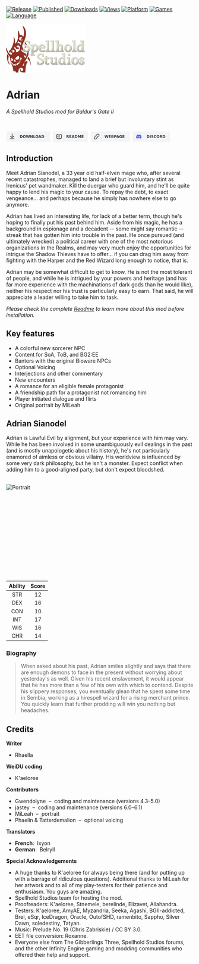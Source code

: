 [![Release](https://img.shields.io/github/v/release/Spellhold-Studios/Adrian-NPC?include_prereleases&color=%2392403a)](https://github.com/Spellhold-Studios/Adrian-NPC/releases/latest)
[![Published](https://img.shields.io/github/release-date/Spellhold-Studios/Adrian-NPC?display_date=published_at&label=published&color=%2392403a)](https://github.com/Spellhold-Studios/Adrian-NPC/releases/latest)
[![Downloads](https://img.shields.io/github/downloads/Spellhold-Studios/Adrian-NPC/total?color=%2392403a)](https://github.com/Spellhold-Studios/Adrian-NPC/releases)
[![Views](https://badges.pufler.dev/visits/Spellhold-Studios/Adrian-NPC?label=views&color=%2392403a)](https://github.com/Spellhold-Studios/Adrian-NPC/releases)
[![Platform](https://img.shields.io/badge/platform-Windows%20%a0%20macOS%20%a0%20Linux%20%a0%20Project%20Infinity-%2392403a)](https://github.com/Spellhold-Studios/Adrian-NPC/releases)
[![Games](https://img.shields.io/badge/games-BG2%20%a0%20BGT%20%a0%20BG2%3AEE%20%a0%20EET-%2392403a)](https://github.com/Spellhold-Studios/Adrian-NPC/releases)
[![Language](https://img.shields.io/badge/language-en%20%a0%20de%20%a0%20fr-%2392403a)](https://github.com/Spellhold-Studios/Adrian-NPC/releases)

<!--
Badges white space separator: %20%a0%20
Badges ":" (colon) symbol: %3A
Badges "-" (hyphen) symbol: --
Games full list: BG1 BG2 BGT BG%3AEE SoD BG2%3AEE EET IWD1 IWD2 IWD%3AEE PST PST%3AEE
IETF language tags: https://spellhold-studios.github.io/readmes/template-basic/ietf-lang-tags.pdf
Why some badges update slowly: https://github.com/pujux/badge-it/issues/78
-->

<picture>
  <source media="(prefers-color-scheme: dark)" srcset="https://raw.githubusercontent.com/Spellhold-Studios/Spellhold-Studios.github.io/main/assets/images/shs-corner-logo.svg" />
  <source media="(prefers-color-scheme: light)" srcset="https://raw.githubusercontent.com/Spellhold-Studios/Spellhold-Studios.github.io/main/assets/images/shs-corner-logo.svg" />
  <img alt="SHS logo" src="https://raw.githubusercontent.com/Spellhold-Studios/Spellhold-Studios.github.io/main/assets/images/shs-corner-logo.svg" width="212" height="132">
</picture>

# Adrian

*A Spellhold Studios mod for Baldur's Gate&nbsp;II*

<br>

[<img alt="Download" src="https://raw.githubusercontent.com/Spellhold-Studios/Spellhold-Studios.github.io/main/assets/buttons/download.svg" height="28">](https://github.com/Spellhold-Studios/Adrian-NPC/releases/latest)&nbsp;
[<img alt="Readme" src="https://raw.githubusercontent.com/Spellhold-Studios/Spellhold-Studios.github.io/main/assets/buttons/readme.svg" height="28">](https://spellhold-studios.github.io/readmes/adrian-npc/adrian-readme-english.html)&nbsp;
[<img alt="Webpage" src="https://raw.githubusercontent.com/Spellhold-Studios/Spellhold-Studios.github.io/main/assets/buttons/webpage.svg" height="28">](https://spellhold-studios.github.io/)&nbsp;
[<img alt="Discord" src="https://raw.githubusercontent.com/Spellhold-Studios/Spellhold-Studios.github.io/main/assets/buttons/discord-blue.svg" height="28">](https://discord.gg/pE2Njbdb2a)

## Introduction

Meet Adrian Sianodel, a 33 year old half-elven mage who, after several recent catastrophes, managed to land a brief but involuntary stint as Irenicus' pet wandmaker. Kill the duergar who guard him, and he'll be quite happy to lend his magic to your cause. To repay the debt, to exact vengeance... and perhaps because he simply has nowhere else to go anymore.

Adrian has lived an interesting life, for lack of a better term, though he's hoping to finally put his past behind him. Aside from his magic, he has a background in espionage and a decadent -- some might say romantic -- streak that has gotten him into trouble in the past. He once pursued (and ultimately wrecked) a political career with one of the most notorious organizations in the Realms, and may very much enjoy the opportunities for intrigue the Shadow Thieves have to offer... if you can drag him away from fighting with the Harper and the Red Wizard long enough to notice, that is.

Adrian may be somewhat difficult to get to know. He is not the most tolerant of people, and while he is intrigued by your powers and heritage (and has far more experience with the machinations of dark gods than he would like), neither his respect nor his trust is particularly easy to earn. That said, he will appreciate a leader willing to take him to task.

*Please check the complete [Readme](https://spellhold-studios.github.io/readmes/adrian-npc/adrian-readme-english.html) to learn more about this mod before installation.*

## Key features

- A colorful new sorcerer NPC
- Content for SoA, ToB, and BG2:EE
- Banters with the original Bioware NPCs
- Optional Voicing
- Interjections and other commentary
- New encounters
- A romance for an eligible female protagonist
- A friendship path for a protagonist not romancing him
- Player initiated dialogue and flirts
- Original portrait by MiLeah

## Adrian Sianodel

Adrian is Lawful Evil by alignment, but your experience with him may vary. While he has been involved in some unambiguously evil dealings in the past (and is mostly unapologetic about his history), he's not particularly enamored of aimless or obvious villainy. His worldview is influenced by some very dark philosophy, but he isn't a monster. Expect conflict when adding him to a good-aligned party, but don't expect bloodshed.

<br>

<picture>
  <source media="(prefers-color-scheme: dark)" srcset="https://spellhold-studios.github.io/readmes/adrian-npc/images/adrian.jpg" />
  <source media="(prefers-color-scheme: light)" srcset="https://spellhold-studios.github.io/readmes/adrian-npc/images/adrian.jpg" />
  <img align="left" alt="Portrait" src="https://spellhold-studios.github.io/readmes/adrian-npc/images/adrian.jpg" height="260">
</picture>

|  Ability  | Score |
| :-------: | :---: |
| STR       | 12    |
| DEX       | 16    |
| CON       | 10    |
| INT       | 17    |
| WIS       | 16    |
| CHR       | 14    |

### Biography

> When asked about his past, Adrian smiles slightly and says that there are enough demons to face in the present without worrying about yesterday's as well. Given his recent enslavement, it would appear that he has more than a few of his own with which to contend. Despite his slippery responses, you eventually glean that he spent some time in Sembia, working as a hirespell wizard for a rising merchant prince. You quickly learn that further prodding will win you nothing but headaches.

## Credits

<!-- double space after each credits **Heading** if you don't need lists -->

**Writer**  

- Rhaella

**WeiDU coding**

- K'aeloree

**Contributors**

- Gwendolyne &nbsp;&ndash;&nbsp; coding and maintenance (versions 4.3–5.0)
- jastey &nbsp;&ndash;&nbsp; coding and maintenance (versions 6.0–6.1)
- MiLeah &nbsp;&ndash;&nbsp; portrait
- Phaelin & Tatterdemalion &nbsp;&ndash;&nbsp; optional voicing

**Translators**  

- **French**:&nbsp; Ixyon
- **German**:&nbsp; Belryll

**Special Acknowledgements**

- A huge thanks to K'aeloree for always being there (and for putting up with a barrage of ridiculous questions). Additional thanks to MiLeah for her artwork and to all of my play-testers for their patience and enthusiasm. You guys are amazing.
- Spellhold Studios team for hosting the mod.
- Proofreaders: K'aeloree, Stnemele, berelinde, Elizavet, Allahandra.
- Testers: K'aeloree, AmyAE, Myzandria, Seeka, Agashi, BGII-addicted, Brei, eSqr, IceDragon, Oracle, OutofSHD, ramenbito, Sappho, Silver Dawn, soledestiny, Tatyan.
- Music: Prelude No. 19 (Chris Zabriskie) / CC BY 3.0.
- EET file conversion: Roxanne.
- Everyone else from The Gibberlings Three, Spellhold Studios forums, and the other Infinity Engine gaming and modding communities who offered their help and support.
